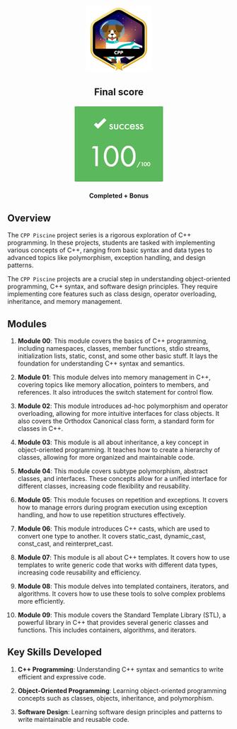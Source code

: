 <div align=center>
<img src=https://github.com/Xanaco/42_00_Ressources/blob/main/cppm.png alt=Xanaco's 42Project Badge/>
<h2>Final score</h2>
<img src=https://github.com/Xanaco/42_00_Ressources/blob/main/100Grade.png alt=Xanaco's 42Project Score/>
<h4>Completed + Bonus</h4>
</div>

## Overview

The `CPP Piscine` project series is a rigorous exploration of C++ programming. In these projects, students are tasked with implementing various concepts of C++, ranging from basic syntax and data types to advanced topics like polymorphism, exception handling, and design patterns.

The `CPP Piscine` projects are a crucial step in understanding object-oriented programming, C++ syntax, and software design principles. They require implementing core features such as class design, operator overloading, inheritance, and memory management.

## Modules

1. **Module 00**: This module covers the basics of C++ programming, including namespaces, classes, member functions, stdio streams, initialization lists, static, const, and some other basic stuff. It lays the foundation for understanding C++ syntax and semantics.

2. **Module 01**: This module delves into memory management in C++, covering topics like memory allocation, pointers to members, and references. It also introduces the switch statement for control flow.

3. **Module 02**: This module introduces ad-hoc polymorphism and operator overloading, allowing for more intuitive interfaces for class objects. It also covers the Orthodox Canonical class form, a standard form for classes in C++.

4. **Module 03**: This module is all about inheritance, a key concept in object-oriented programming. It teaches how to create a hierarchy of classes, allowing for more organized and maintainable code.

5. **Module 04**: This module covers subtype polymorphism, abstract classes, and interfaces. These concepts allow for a unified interface for different classes, increasing code flexibility and reusability.

6. **Module 05**: This module focuses on repetition and exceptions. It covers how to manage errors during program execution using exception handling, and how to use repetition structures effectively.

7. **Module 06**: This module introduces C++ casts, which are used to convert one type to another. It covers static_cast, dynamic_cast, const_cast, and reinterpret_cast.

8. **Module 07**: This module is all about C++ templates. It covers how to use templates to write generic code that works with different data types, increasing code reusability and efficiency.

9. **Module 08**: This module delves into templated containers, iterators, and algorithms. It covers how to use these tools to solve complex problems more efficiently.

10. **Module 09**: This module covers the Standard Template Library (STL), a powerful library in C++ that provides several generic classes and functions. This includes containers, algorithms, and iterators.

## Key Skills Developed

1. **C++ Programming**: Understanding C++ syntax and semantics to write efficient and expressive code.

2. **Object-Oriented Programming**: Learning object-oriented programming concepts such as classes, objects, inheritance, and polymorphism.

3. **Software Design**: Learning software design principles and patterns to write maintainable and reusable code.